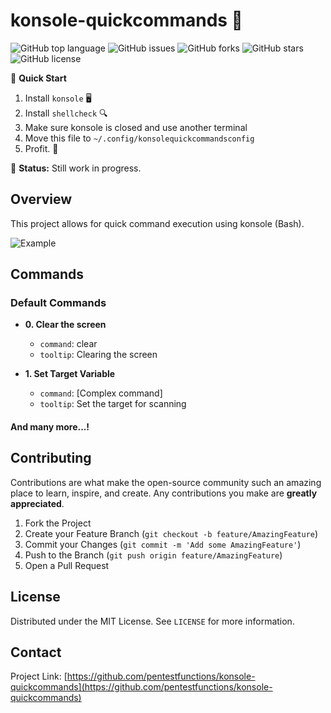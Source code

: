 
# konsole-quickcommands 🚀

![GitHub top language](https://img.shields.io/github/languages/top/pentestfunctions/konsole-quickcommands)
![GitHub issues](https://img.shields.io/github/issues/pentestfunctions/konsole-quickcommands)
![GitHub forks](https://img.shields.io/github/forks/pentestfunctions/konsole-quickcommands)
![GitHub stars](https://img.shields.io/github/stars/pentestfunctions/konsole-quickcommands)
![GitHub license](https://img.shields.io/github/license/pentestfunctions/konsole-quickcommands)

📌 **Quick Start**

1. Install `konsole` 🖥️
2. Install `shellcheck` 🔍
3. Make sure konsole is closed and use another terminal
4. Move this file to `~/.config/konsolequickcommandsconfig`
5. Profit. 💸

🔨 **Status:** Still work in progress.

## Overview
This project allows for quick command execution using konsole (Bash).

![Example](sampleidea.gif)

## Commands

### Default Commands
- **0. Clear the screen**
  - `command`: clear
  - `tooltip`: Clearing the screen

- **1. Set Target Variable**
  - `command`: [Complex command]
  - `tooltip`: Set the target for scanning

#### And many more...!

## Contributing
Contributions are what make the open-source community such an amazing place to learn, inspire, and create. Any contributions you make are **greatly appreciated**.

1. Fork the Project
2. Create your Feature Branch (`git checkout -b feature/AmazingFeature`)
3. Commit your Changes (`git commit -m 'Add some AmazingFeature'`)
4. Push to the Branch (`git push origin feature/AmazingFeature`)
5. Open a Pull Request

## License
Distributed under the MIT License. See `LICENSE` for more information.

## Contact
Project Link: [https://github.com/pentestfunctions/konsole-quickcommands](https://github.com/pentestfunctions/konsole-quickcommands)
